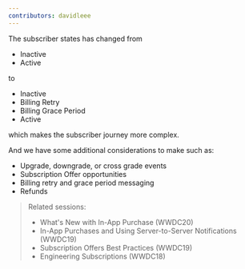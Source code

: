 ```yaml
---
contributors: davidleee
---
```


The subscriber states has changed from
- Inactive
- Active 

to 
- Inactive
- Billing Retry
- Billing Grace Period
- Active 

which makes the subscriber journey more complex.

And we have some additional considerations to make such as:
- Upgrade, downgrade, or cross grade events
- Subscription Offer opportunities
- Billing retry and grace period messaging
- Refunds

> Related sessions:
> - What's New with In-App Purchase (WWDC20)
> - In-App Purchases and Using Server-to-Server Notifications (WWDC19)
> - Subscription Offers Best Practices (WWDC19)
> - Engineering Subscriptions (WWDC18)
